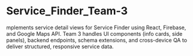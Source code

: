 # Service_Finder_Team-3
mplements service detail views for Service Finder using React, Firebase, and Google Maps API. Team 3 handles UI components (info cards, side panels), backend endpoints, schema extensions, and cross-device QA to deliver structured, responsive service data.
